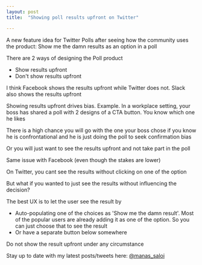 ```yaml
---
layout: post
title:  "Showing poll results upfront on Twitter"

---
```


A new feature idea for Twitter Polls after seeing how the community uses the product: Show me the damn results as an option in a poll

There are 2 ways of designing the Poll product

- Show results upfront
- Don't show results upfront

I think Facebook shows the results upfront while Twitter does not. Slack also shows the results upfront

Showing results upfront drives bias. Example. In a workplace setting, your boss has shared a poll with 2 designs of a CTA button. You know which one he likes

There is a high chance you will go with the one your boss chose if you know he is confrontational and he is just doing the poll to seek confirmation bias

Or you will just want to see the results upfront and not take part in the poll

Same issue with Facebook (even though the stakes are lower)

On Twitter, you cant see the results without clicking on one of the option

But what if you wanted to just see the results without influencing the decision?

The best UX is to let the user see the result by

- Auto-populating one of the choices as 'Show me the damn result'. Most of the popular users are already adding it as one of the option. So you can just choose that to see the result
- Or have a separate button below somewhere

Do not show the result upfront under any circumstance

Stay up to date with my latest posts/tweets here: [@manas_saloi](http://twitter.com/manas_saloi)
